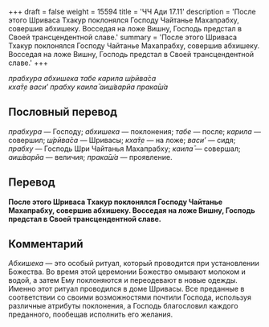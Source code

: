 +++
draft = false
weight = 15594
title = 'ЧЧ Ади 17.11'
description = 'После этого Шриваса Тхакур поклонялся Господу Чайтанье Махапрабху, совершив абхишеку. Восседая на ложе Вишну, Господь предстал в Своей трансцендентной славе.'
summary = 'После этого Шриваса Тхакур поклонялся Господу Чайтанье Махапрабху, совершив абхишеку. Восседая на ложе Вишну, Господь предстал в Своей трансцендентной славе.'
+++

_прабхура абхишека табе карила ш́рӣва̄са  
кха̄т̣е васи’ прабху каила̄ аиш́варйа прака̄ш́а_

## Пословный перевод

_прабхура_ — Господу; _абхишека_ — поклонения; _табе_ — после; _карила_ — совершил; _ш́рӣва̄са_ — Шривасы; _кха̄т̣е_ — на ложе; _васи’_ — сидя; _прабху_ — Господь Шри Чайтанья Махапрабху; _каила̄_ — совершал; _аиш́варйа_ — величия; _прака̄ш́а_ — проявление.

## Перевод

**После этого Шриваса Тхакур поклонялся Господу Чайтанье Махапрабху, совершив абхишеку. Восседая на ложе Вишну, Господь предстал в Своей трансцендентной славе.**

## Комментарий

_Абхишека_ — это особый ритуал, который проводится при установлении Божества. Во время этой церемонии Божество омывают молоком и водой, а затем Ему поклоняются и переодевают в новые одежды. Именно этот ритуал проводился в доме Шривасы. Все преданные в соответствии со своими возможностями почтили Господа, используя различные атрибуты поклонения, а Господь благословил каждого преданного, пообещав исполнить его желания.
